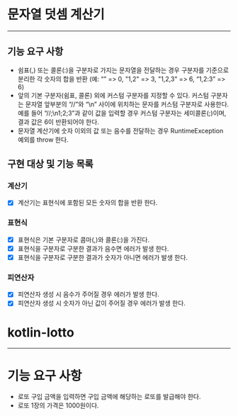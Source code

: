 # 문자열 덧셈 계산기

---

## 기능 요구 사항

- 쉼표(,) 또는 콜론(:)을 구분자로 가지는 문자열을 전달하는 경우 구분자를 기준으로 분리한 각 숫자의 합을 반환 (예: “” => 0, "1,2" => 3, "1,2,3" => 6, “1,2:3” => 6)
- 앞의 기본 구분자(쉼표, 콜론) 외에 커스텀 구분자를 지정할 수 있다. 커스텀 구분자는 문자열 앞부분의 “//”와 “\n” 사이에 위치하는 문자를 커스텀 구분자로 사용한다. 
  예를 들어 “//;\n1;2;3”과 같이 값을 입력할 경우 커스텀 구분자는 세미콜론(;)이며, 결과 값은 6이 반환되어야 한다.
- 문자열 계산기에 숫자 이외의 값 또는 음수를 전달하는 경우 RuntimeException 예외를 throw 한다.


## 구현 대상 및 기능 목록

### 계산기

- [x] 계산기는 표현식에 포함된 모든 숫자의 합을 반환 한다.

### 표현식

- [x] 표현식은 기본 구분자로 콤마(,)와 콜론(:)을 가진다.
- [x] 표현식을 구분자로 구분한 결과가 음수면 에러가 발생 한다.
- [x] 표현식을 구분자로 구분한 결과가 숫자가 아니면 에러가 발생 한다.

### 피연산자

- [x] 피연산자 생성 시 음수가 주어질 경우 에러가 발생 한다.
- [x] 피연산자 생성 시 숫자가 아닌 값이 주어질 경우 에러가 발생 한다.

# kotlin-lotto

---

# 기능 요구 사항

- 로또 구입 금액을 입력하면 구입 금액에 해당하는 로또를 발급해야 한다.
- 로또 1장의 가격은 1000원이다.
